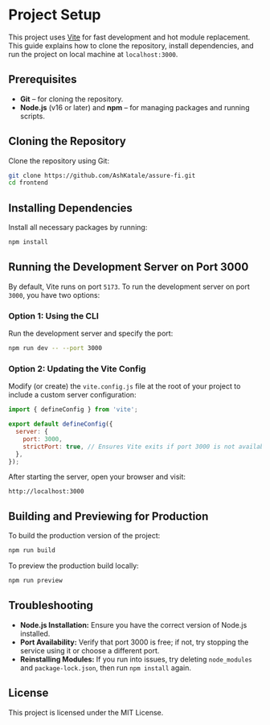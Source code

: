 # Project Setup

This project uses [Vite](https://vitejs.dev/) for fast development and hot module replacement. This guide explains how to clone the repository, install dependencies, and run the project on local machine at `localhost:3000`.

## Prerequisites

- **Git** – for cloning the repository.
- **Node.js** (v16 or later) and **npm** – for managing packages and running scripts.

## Cloning the Repository

Clone the repository using Git:

```sh
git clone https://github.com/AshKatale/assure-fi.git
cd frontend
```

## Installing Dependencies

Install all necessary packages by running:

```sh
npm install
```

## Running the Development Server on Port 3000

By default, Vite runs on port `5173`. To run the development server on port `3000`, you have two options:

### Option 1: Using the CLI

Run the development server and specify the port:

```sh
npm run dev -- --port 3000
```

### Option 2: Updating the Vite Config

Modify (or create) the `vite.config.js` file at the root of your project to include a custom server configuration:

```js
import { defineConfig } from 'vite';

export default defineConfig({
  server: {
    port: 3000,
    strictPort: true, // Ensures Vite exits if port 3000 is not available
  },
});
```

After starting the server, open your browser and visit:

```
http://localhost:3000
```

## Building and Previewing for Production

To build the production version of the project:

```sh
npm run build
```

To preview the production build locally:

```sh
npm run preview
```

## Troubleshooting

- **Node.js Installation:** Ensure you have the correct version of Node.js installed.
- **Port Availability:** Verify that port 3000 is free; if not, try stopping the service using it or choose a different port.
- **Reinstalling Modules:** If you run into issues, try deleting `node_modules` and `package-lock.json`, then run `npm install` again.

## License

This project is licensed under the MIT License.
